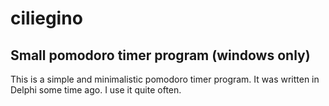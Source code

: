 # ciliegino
Small pomodoro timer program (windows only)
-------------------------------------------

This is a simple and minimalistic pomodoro timer program. 
It was written in Delphi some time ago. I use it quite often.